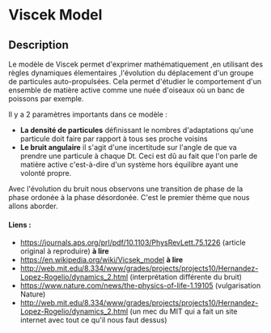 # Viscek Model

## Description

Le modèle de Viscek permet d'exprimer mathématiquement ,en utilisant des règles dynamiques élementaires ,l'évolution du déplacement d'un groupe de particules auto-propulsées. Cela permet d'étudier le comportement d'un ensemble de matière active comme une nuée d'oiseaux où un banc de poissons par exemple.

Il y a 2 paramètres importants dans ce modèle : 
- **La densité de particules** définissant le nombres d'adaptations qu'une particule doit faire par rapport à tous ses proche voisins 
- **Le bruit angulaire** il s'agit d'une incertitude sur l'angle de que va prendre une particule à chaque Dt. Ceci est dû au fait que l'on parle de matière active c'est-à-dire d'un système hors équilibre ayant une volonté propre. 


Avec l'évolution du bruit nous observons une transition de phase de la phase ordonée à la phase désordonée. 
C'est le premier thème que nous allons aborder.


















#### Liens :
- https://journals.aps.org/prl/pdf/10.1103/PhysRevLett.75.1226  (article original à reproduire) **à lire**
- https://en.wikipedia.org/wiki/Vicsek_model **à lire**
- http://web.mit.edu/8.334/www/grades/projects/projects10/Hernandez-Lopez-Rogelio/dynamics_2.html  (interprétation différente du bruit)
- https://www.nature.com/news/the-physics-of-life-1.19105  (vulgarisation Nature) 
- http://web.mit.edu/8.334/www/grades/projects/projects10/Hernandez-Lopez-Rogelio/dynamics_2.html (un mec du MIT qui a fait un site internet avec tout ce qu'il nous faut dessus)



